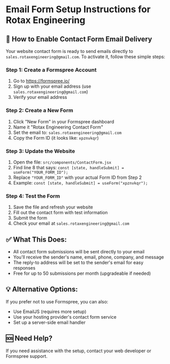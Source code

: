 # Email Form Setup Instructions for Rotax Engineering

## 📧 How to Enable Contact Form Email Delivery

Your website contact form is ready to send emails directly to `sales.rotaxengineering@gmail.com`. To activate it, follow these simple steps:

### Step 1: Create a Formspree Account
1. Go to https://formspree.io/
2. Sign up with your email address (use `sales.rotaxengineering@gmail.com`)
3. Verify your email address

### Step 2: Create a New Form
1. Click "New Form" in your Formspree dashboard
2. Name it "Rotax Engineering Contact Form"
3. Set the email to: `sales.rotaxengineering@gmail.com`
4. Copy the Form ID (it looks like: `xpznvkqr`)

### Step 3: Update the Website
1. Open the file: `src/components/ContactForm.jsx`
2. Find line 8 that says: `const [state, handleSubmit] = useForm("YOUR_FORM_ID");`
3. Replace `"YOUR_FORM_ID"` with your actual Form ID from Step 2
4. Example: `const [state, handleSubmit] = useForm("xpznvkqr");`

### Step 4: Test the Form
1. Save the file and refresh your website
2. Fill out the contact form with test information
3. Submit the form
4. Check your email at `sales.rotaxengineering@gmail.com`

## ✅ What This Does:
- All contact form submissions will be sent directly to your email
- You'll receive the sender's name, email, phone, company, and message
- The reply-to address will be set to the sender's email for easy responses
- Free for up to 50 submissions per month (upgradeable if needed)

## 💡 Alternative Options:
If you prefer not to use Formspree, you can also:
- Use EmailJS (requires more setup)
- Use your hosting provider's contact form service
- Set up a server-side email handler

## 🆘 Need Help?
If you need assistance with the setup, contact your web developer or Formspree support.
